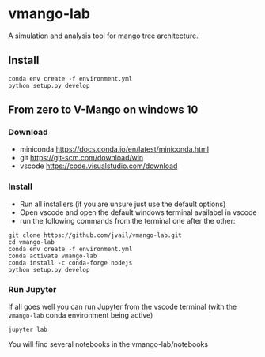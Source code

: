 # vmango-lab

A simulation and analysis tool for mango tree architecture.

## Install

```
conda env create -f environment.yml
python setup.py develop
```

## From **zero** to V-Mango on windows 10

### Download

- miniconda https://docs.conda.io/en/latest/miniconda.html
- git https://git-scm.com/download/win
- vscode https://code.visualstudio.com/download

### Install

- Run all installers (if you are unsure just use the default options)
- Open vscode and open the default windows terminal availabel in vscode
- run the following commands from the terminal one after the other:

```
git clone https://github.com/jvail/vmango-lab.git
cd vmango-lab
conda env create -f environment.yml
conda activate vmango-lab
conda install -c conda-forge nodejs
python setup.py develop
```

### Run Jupyter

If all goes well you can run Jupyter from the vscode terminal (with the `vmango-lab` conda environment being active)

```
jupyter lab
```

You will find several notebooks in the vmango-lab/notebooks
